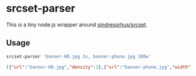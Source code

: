 # srcset-parser

This is a tiny node.js wrapper around [sindresorhus/srcset](https://github.com/sindresorhus/srcset).

## Usage

```bash
srcset-parser 'banner-HD.jpg 2x, banner-phone.jpg 100w'
```

```json 
[{"url":"banner-HD.jpg","density":2},{"url":"banner-phone.jpg","width":100}]
```
